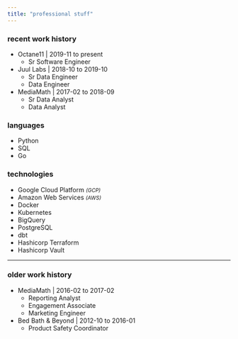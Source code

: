 ```yaml
---
title: "professional stuff"
---
```


### recent work history

* Octane11 | <date>2019-11 to present</date>
    * Sr Software Engineer
* Juul Labs | <date>2018-10 to 2019-10</date>
    * Sr Data Engineer
    * Data Engineer
* MediaMath | <date>2017-02 to 2018-09</date>
    * Sr Data Analyst
    * Data Analyst

### languages

* Python
* SQL
* Go

### technologies

* Google Cloud Platform <small>*(GCP)*</small>
* Amazon Web Services <small>*(AWS)*</small>
* Docker
* Kubernetes
* BigQuery
* PostgreSQL
* dbt
* Hashicorp Terraform
* Hashicorp Vault

---

### older work history

* MediaMath | <date>2016-02 to 2017-02</date>
    * Reporting Analyst
    * Engagement Associate
    * Marketing Engineer
* Bed Bath & Beyond | <date>2012-10 to 2016-01</date>
    * Product Safety Coordinator
